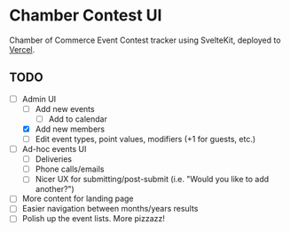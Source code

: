 # Chamber Contest UI

Chamber of Commerce Event Contest tracker using SvelteKit, deployed to [Vercel](https://vercel.com).

## TODO

- [ ] Admin UI
  - [ ] Add new events
    - [ ] Add to calendar
  - [x] Add new members
  - [ ] Edit event types, point values, modifiers (+1 for guests, etc.)
- [ ] Ad-hoc events UI
  - [ ] Deliveries
  - [ ] Phone calls/emails
  - [ ] Nicer UX for submitting/post-submit (i.e. "Would you like to add another?")
- [ ] More content for landing page
- [ ] Easier navigation between months/years results
- [ ] Polish up the event lists. More pizzazz!
